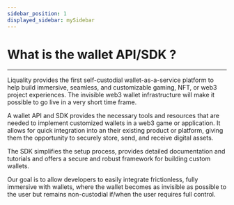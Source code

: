 ```yaml
---
sidebar_position: 1
displayed_sidebar: mySidebar
---
```


# What is the wallet API/SDK ?

---

Liquality provides the first self-custodial wallet-as-a-service platform to help build immersive, seamless, and customizable gaming, NFT, or web3 project experiences. The invisible web3 wallet infrastructure will make it possible to go live in a very short time frame.

A wallet API and SDK provides the necessary tools and resources that are needed to implement customized wallets in a web3 game or application. It allows for quick integration into an their existing product or platform, giving them the opportunity to securely store, send, and receive digital assets.

The SDK simplifies the setup process, provides detailed documentation and tutorials and offers a secure and robust framework for building custom wallets.

Our goal is to allow developers to easily integrate frictionless, fully immersive with wallets, where the wallet becomes as invisible as possible to the user but remains non-custodial if/when the user requires full control.
